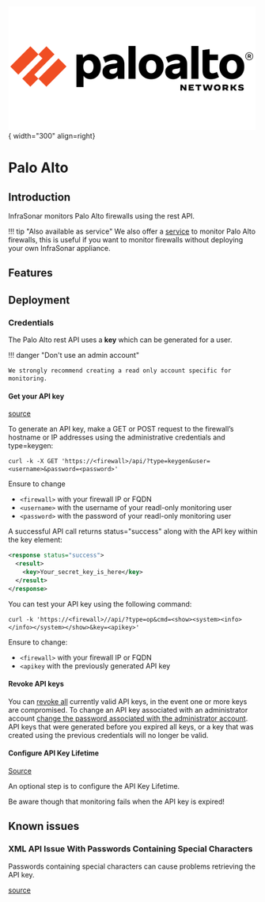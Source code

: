 ![paloalto-Probe](../../images/probe_paloalto.png){ width="300" align=right}

# Palo Alto

## Introduction

InfraSonar monitors Palo Alto firewalls using the rest API.

!!! tip "Also available as service"
    We also offer a [service](../services/paloalto.md) to monitor Palo Alto firewalls, this is useful if you want to monitor firewalls without deploying your own InfraSonar appliance.

## Features

## Deployment

### Credentials

The Palo Alto rest API uses a **key** which can be generated for a user. 

!!! danger "Don't use an admin account"

    We strongly recommend creating a read only account specific for monitoring.

#### Get your API key

[source](https://docs.paloaltonetworks.com/pan-os/9-1/pan-os-panorama-api/get-started-with-the-pan-os-xml-api/get-your-api-key)

To generate an API key, make a GET or POST request to the firewall’s hostname or IP addresses using the administrative credentials and type=keygen:

```
curl -k -X GET 'https://<firewall>/api/?type=keygen&user=<username>&password=<password>'
```

Ensure to change

* `<firewall>` with your firewall IP or FQDN
* `<username>` with the username of your readl-only monitoring user
* `<password>` with the password of your readl-only monitoring user

A successful API call returns status="success" along with the API key within the key element:

```xml
<response status="success">
  <result>
    <key>Your_secret_key_is_here</key>
  </result>
</response>
```			

You can test your API key using the following command:

```
curl -k 'https://<firewall>//api/?type=op&cmd=<show><system><info></info></system></show>&key=<apikey>'
```

Ensure to change:

* `<firewall>` with your firewall IP or FQDN
* `<apikey` with the previously generated API key

#### Revoke API keys

You can [revoke all](https://docs.paloaltonetworks.com/pan-os/9-1/pan-os-admin/firewall-administration/manage-firewall-administrators/configure-administrative-accounts-and-authentication/configure-api-key-lifetime.html) currently valid API keys, in the event one or more keys are compromised. To change an API key associated with an administrator account [change the password associated with the administrator account](https://docs.paloaltonetworks.com/pan-os/9-1/pan-os-admin/firewall-administration/manage-firewall-administrators/configure-administrative-accounts-and-authentication/configure-local-or-external-authentication-for-firewall-administrators.html). API keys that were generated before you expired all keys, or a key that was created using the previous credentials will no longer be valid.

#### Configure API Key Lifetime

[Source](https://docs.paloaltonetworks.com/pan-os/9-1/pan-os-admin/firewall-administration/manage-firewall-administrators/configure-administrative-accounts-and-authentication/configure-api-key-lifetime)


An optional step is to configure the API Key Lifetime.

Be aware though that monitoring fails when the API key is expired!


## Known issues

### XML API Issue With Passwords Containing Special Characters

Passwords containing special characters can cause problems retrieving the API key.

[source](https://knowledgebase.paloaltonetworks.com/KCSArticleDetail?id=kA10g000000CliMCAS)


